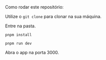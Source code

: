 Como rodar este repositório:

Utilize o `git clone` para clonar na sua máquina.

Entre na pasta.

`pnpm install`
  
`pnpm run dev`
  
Abra o app na porta 3000.
